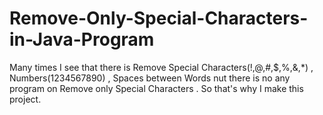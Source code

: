 # Remove-Only-Special-Characters-in-Java-Program
Many times I see that there is Remove Special Characters(!,@,#,$,%,&amp;,*) , Numbers(1234567890) , Spaces between Words nut there is no any program on Remove only Special Characters . So that's why I make this project.
